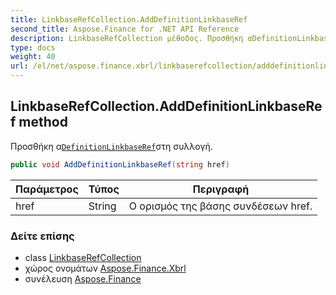 ```yaml
---
title: LinkbaseRefCollection.AddDefinitionLinkbaseRef
second_title: Aspose.Finance for .NET API Reference
description: LinkbaseRefCollection μέθοδος. Προσθήκη αDefinitionLinkbaseRefστη συλλογή.
type: docs
weight: 40
url: /el/net/aspose.finance.xbrl/linkbaserefcollection/adddefinitionlinkbaseref/
---
```

## LinkbaseRefCollection.AddDefinitionLinkbaseRef method

Προσθήκη α[`DefinitionLinkbaseRef`](../../definitionlinkbaseref/)στη συλλογή.

```csharp
public void AddDefinitionLinkbaseRef(string href)
```

| Παράμετρος | Τύπος | Περιγραφή |
| --- | --- | --- |
| href | String | Ο ορισμός της βάσης συνδέσεων href. |

### Δείτε επίσης

* class [LinkbaseRefCollection](../)
* χώρος ονομάτων [Aspose.Finance.Xbrl](../../linkbaserefcollection/)
* συνέλευση [Aspose.Finance](../../../)


